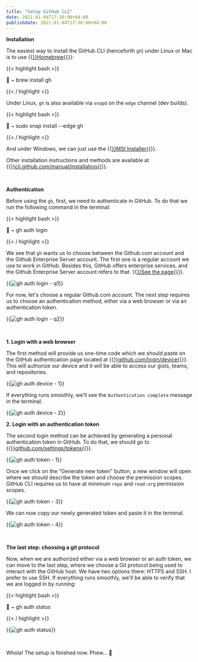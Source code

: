 ```yaml
---
title: "Setup GitHub CLI"
date: 2021-01-04T17:30:00+04:00
publishdate: 2021-01-04T17:30:00+04:00
---
```


**Installation**

The easiest way to install the GitHub CLI (henceforth `gh`) under Linux or Mac is to use {{<a href="https://gist.github.com/oorkan/6e4f44652c1458032d20d517d52ab608" target="_blank" rel="noopener noreferrer">}}Homebrew{{</a>}}:

{{< highlight bash >}}

🚀 ~ brew install gh

{{< / highlight >}}

Under Linux, `gh` is also available via `snapd` on the `edge` channel (dev builds).

{{< highlight bash >}}

🚀 ~ sudo snap install --edge gh

{{< / highlight >}}

And under Windows, we can just use the {{<a href="https://github.com/cli/cli/releases/download/v1.4.0/gh_1.4.0_windows_amd64.msi" target="_blank" rel="noopener noreferrer">}}MSI Installer{{</a>}}.

Other installation instructions and methods are available at {{<a href="https://cli.github.com/manual/installation" target="_blank" rel="noopener noreferrer">}}cli.github.com/manual/installation{{</a>}}.

&nbsp;

**Authentication**

Before using the `gh`, first, we need to authenticate in GitHub. To do that we run the following command in the terminal:

{{< highlight bash >}}

🚀 ~ gh auth login

{{< / highlight >}}

We see that `gh` wants us to choose between the Github.com account and the Github Enterprise Server account. The first one is a regular account we use to work in GitHub. Besides this, GitHub offers enterprise services, and the Github Enterprise Server account refers to that. {{<a href="https://github.com/enterprise" target="_blank" rel="noopener noreferrer">}}See the page{{</a>}}.

{{<img src="https://res.cloudinary.com/oorkan/image/upload/v1609535399/blog/img/topics/git/github_cli_setup/gh_auth_login-q1_dfqlep.png" alt="gh auth login - q1" loading="lazy">}}

For now, let's choose a regular Github.com account. The next step requires us to choose an authentication method, either via a web browser or via an authentication token.

{{<img src="https://res.cloudinary.com/oorkan/image/upload/v1609533486/blog/img/topics/git/github_cli_setup/gh_auth_login-q2_xoypye.png" alt="gh auth login - q2" loading="lazy">}}

&nbsp;

**1. Login with a web browser**

The first method will provide us one-time code which we should paste on the GitHub authentication page located at {{<a href="https://github.com/login/device" target="_blank" rel="noopener noreferrer">}}github.com/login/device{{</a>}}. This will authorize our device and it will be able to access our gists, teams, and repositories. 

{{<img src="https://res.cloudinary.com/oorkan/image/upload/v1609546405/blog/img/topics/git/github_cli_setup/gh_auth_device-1_q8jyet.png" alt="gh auth device - 1" loading="lazy">}}

If everything runs smoothly, we'll see the `Authentication complete` message in the terminal.

{{<img src="https://res.cloudinary.com/oorkan/image/upload/v1609546561/blog/img/topics/git/github_cli_setup/gh_auth_device-2_ea6swc.png" alt="gh auth device - 2" loading="lazy">}}

**2. Login with an authentication token**

The second login method can be achieved by generating a personal authentication token in GitHub. To do that, we should go to {{<a href="https://github.com/settings/tokens" target="_blank" rel="noopener noreferrer">}}github.com/settings/tokens{{</a>}}.

{{<img src="https://res.cloudinary.com/oorkan/image/upload/v1609547977/blog/img/topics/git/github_cli_setup/gh_auth_token-1_bo1zak.png" alt="gh auth token - 1" loading="lazy">}}

Once we click on the "Generate new token" button, a new window will open where we should describe the token and choose the permission scopes. GitHub CLI requires us to have at minimum `repo` and `read:org` permission scopes.

{{<img src="https://res.cloudinary.com/oorkan/image/upload/v1609633287/blog/img/topics/git/github_cli_setup/gh_auth_token-3_awuzxb.png" alt="gh auth token - 3" loading="lazy">}}

We can now copy our newly generated token and paste it in the terminal.

{{<img src="https://res.cloudinary.com/oorkan/image/upload/v1609633886/blog/img/topics/git/github_cli_setup/gh_auth_token-4_xjoqli.png" alt="gh auth token - 4" loading="lazy">}}

&nbsp;

**The last step: choosing a git protocol**

Now, when we are authorized either via a web browser or an auth token, we can move to the last step, where we choose a Git protocol being used to interact with the GitHub host. We have two options there: HTTPS and SSH. I prefer to use SSH. If everything runs smoothly, we'll be able to verify that we are logged in by running:

{{< highlight bash >}}

🚀 ~ gh auth status

{{< / highlight >}}

{{<img src="https://res.cloudinary.com/oorkan/image/upload/v1609635633/blog/img/topics/git/github_cli_setup/gh_auth_status_ftq5kc.png" alt="gh auth status" loading="lazy">}}

&nbsp;

Whola! The setup is finished now. Phew... 🥴